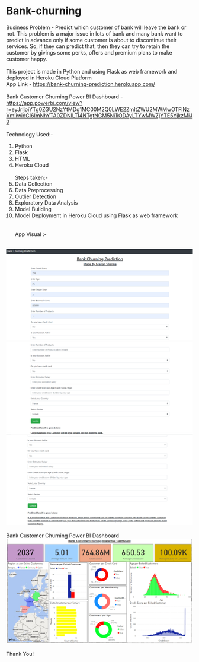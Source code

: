 # Bank-churning
Business Problem - Predict which customer of bank will leave the bank or not. This problem is a major issue in lots of bank and many bank want to predict in advance only if some customer is about to discontinue their services. So, if they can predict that, then they can try to retain the customer by givings some perks, offers and premium plans to make customer happy.
<br><br>
This project is made in Python and using Flask as web framework and deployed in Heroku Cloud Platform
<br>
App Link - https://bank-churning-prediction.herokuapp.com/
<br><br>
Bank Customer Churning Power BI Dashboard - https://app.powerbi.com/view?r=eyJrIjoiYTg0ZGU2NzYtMDg1MC00M2Q0LWE2ZmItZWU2MWMwOTFlNzVmIiwidCI6ImNhYTA0ZDNlLTI4NTgtNGM5Ni1iODAyLTYwMWZjYTE5YjkzMiJ9
<br><br>
Technology Used:-<br>
1) Python
2) Flask
3) HTML
4) Heroku Cloud
<br><br>
Steps taken:-<br>
1) Data Collection
2) Data Preprocessing
3) Outlier Detection
4) Exploratory Data Analysis
5) Model Building
6) Model Deployment in Heroku Cloud using Flask as web framework
<br><br><br>
App Visual :- 
<br>
<img src = "https://github.com/manansharma27/Bank-churning/blob/master/img.PNG">
<br>
<img src = "https://github.com/manansharma27/Bank-churning/blob/master/image.PNG">
<br>
<img src = "https://github.com/manansharma27/Bank-churning/blob/master/img3.PNG">
<br>
<br>
Bank Customer Churning Power BI Dashboard
<img src = "https://github.com/manansharma27/Bank-churning/blob/master/Bank_CustomerChurning.PNG">
<br>
<br>
Thank You!
